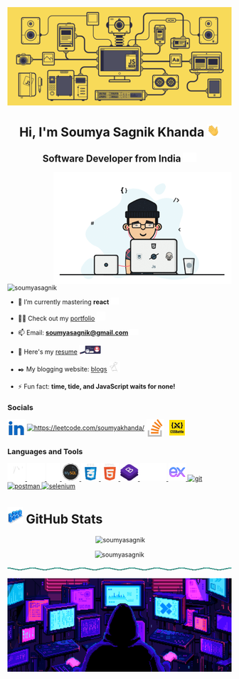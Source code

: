 [![MasterHead](https://raw.githubusercontent.com/SoumyaSagnik/images/main/banner.gif)]([https://soumyasagnik.io](https://raw.githubusercontent.com/SoumyaSagnik/images/main/banner.gif))
<h1 align="center">Hi, I'm Soumya Sagnik Khanda <img src="https://raw.githubusercontent.com/SoumyaSagnik/images/main/hi.gif" width="28px" height="28px" alt="hi"></h1>
<h2 align="center">Software Developer from India <img src="https://raw.githubusercontent.com/SoumyaSagnik/images/main/flag.gif" width="30px" height="21px" alt="flag"></h2>
<img align="right" alt="coding" width="400" src="https://raw.githubusercontent.com/SoumyaSagnik/images/main/coder.gif">

<p align="left"> <img src="https://komarev.com/ghpvc/?username=soumyasagnik&label=Profile%20views&color=0e75b6&style=flat" alt="soumyasagnik" /></p>

- 🌱 I’m currently mastering **react** <img src="https://raw.githubusercontent.com/SoumyaSagnik/images/main/react.gif" alt="react.js" width="17.5" height="15"/>

- 👨‍💻 Check out my [portfolio](https://soumyakhanda.netlify.app/) <img src="https://raw.githubusercontent.com/SoumyaSagnik/images/main/portfolio.gif" width="20px" alt="website" />

- 📫 Email: **soumyasagnik@gmail.com** <img src="https://raw.githubusercontent.com/SoumyaSagnik/images/main/mail.gif" width="20px" alt="email">

- 📄 Here's my [resume](https://drive.google.com/file/d/1ZCIA64FilpdQa6_HnOBxMaVIIr0zgy2w/view) <img src="https://raw.githubusercontent.com/SoumyaSagnik/images/main/resumee.gif" width="50px" height="20px" alt="resume">

- ✒️ My blogging website: [blogs](https://blogs-ssk.netlify.app/) <img src="https://raw.githubusercontent.com/SoumyaSagnik/images/main/blog.gif" width="25px" alt="blogs">

- ⚡ Fun fact: **time, tide, and JavaScript waits for none!**

<h3 align="left">Socials</h3>
<p align="left">
<a href="https://www.linkedin.com/in/soumyakhanda/" target="blank"><img align="center" src="https://raw.githubusercontent.com/SoumyaSagnik/images/main/linkedin.gif" alt="https://www.linkedin.com/in/soumya-sagnik-khanda-0446641b8/" height="40" width="40" /></a>
<a href="https://www.leetcode.com/soumyakhanda/" target="blank"><img align="center" src="https://raw.githubusercontent.com/rahuldkjain/github-profile-readme-generator/master/src/images/icons/Social/leet-code.svg" alt="https://leetcode.com/soumyakhanda/" height="30" width="40" /></a>
<a href="https://stackoverflow.com/users/16835030/soumya-sagnik-khanda" target="blank"><img align="center" src="https://raw.githubusercontent.com/SoumyaSagnik/images/main/stack overflow.png" alt="Stackoverflow" height="40" width="40" /></a>
&nbsp;
<a href="https://cssbattle.dev/player/soumya_khanda" target="blank"><img align="center" src="https://raw.githubusercontent.com/SoumyaSagnik/images/main/cssbattle.webp" alt="CSS-Battle" height="35" width="35" /></a>
</p>

<h3 align="left">Languages and Tools</h3>
<p align="left"> <a href="https://developer.mozilla.org/en-US/docs/Web/JavaScript" target="_blank" rel="noreferrer"> <img src="https://raw.githubusercontent.com/SoumyaSagnik/images/main/js.gif" alt="javascript" width="40" height="40"/> </a> <a href="https://reactjs.org/" target="_blank" rel="noreferrer"> <img src="https://raw.githubusercontent.com/SoumyaSagnik/images/main/react.gif" alt="react" width="40" height="40"/> </a> <a href="https://www.java.com" target="_blank" rel="noreferrer"> <img src="https://raw.githubusercontent.com/SoumyaSagnik/images/main/java.gif" alt="java" width="30" height="40"/> </a> <a href="https://www.mysql.com/" target="_blank" rel="noreferrer"> <img src="https://raw.githubusercontent.com/SoumyaSagnik/images/main/mysequel.gif" alt="mysql" width="40" height="40"/> </a> <a href="https://www.w3schools.com/css/" target="_blank" rel="noreferrer"> <img src="https://raw.githubusercontent.com/SoumyaSagnik/images/main/css.gif" alt="css3" width="40" height="40"/> </a> <a href="https://www.w3.org/html/" target="_blank" rel="noreferrer"> <img src="https://raw.githubusercontent.com/SoumyaSagnik/images/main/html.gif" alt="html5" width="40" height="40"/> </a> <a href="https://getbootstrap.com/" target="_blank" rel="noreferrer"> <img src="https://raw.githubusercontent.com/SoumyaSagnik/images/main/bootstrap.gif" alt="bootstrap" width="40"/> </a> <a href="https://nodejs.org" target="_blank" rel="noreferrer"> <img src="https://raw.githubusercontent.com/SoumyaSagnik/images/main/node.js.gif" alt="nodejs" width="60" height="40"/> </a> <a href="https://expressjs.com" target="_blank" rel="noreferrer"> <img src="https://raw.githubusercontent.com/SoumyaSagnik/images/main/express.js.png" alt="express" width="40" height="40"/> </a> <a href="https://git-scm.com/" target="_blank" rel="noreferrer"> <img src="https://www.vectorlogo.zone/logos/git-scm/git-scm-icon.svg" alt="git" width="40" height="40"/> </a> </a> <a href="https://postman.com" target="_blank" rel="noreferrer"> <img src="https://www.vectorlogo.zone/logos/getpostman/getpostman-icon.svg" alt="postman" width="40" height="40"/> </a> <a href="https://www.selenium.dev" target="_blank" rel="noreferrer"> <img src="https://raw.githubusercontent.com/detain/svg-logos/780f25886640cef088af994181646db2f6b1a3f8/svg/selenium-logo.svg" alt="selenium" width="40" height="40"/> </a></p>

# <img src="https://raw.githubusercontent.com/SoumyaSagnik/images/main/stats.gif" width="35px" alt="stats"> GitHub Stats

<p align="center">&nbsp;<img align="center" src="https://github-readme-stats-7wbv.vercel.app/api?username=soumyasagnik&show_icons=true&locale=en&theme=tokyonight&hide_border=false&include_all_commits=true&count_private=true" alt="soumyasagnik" /></p>

<p align="center"><img align="center" src="https://github-readme-streak-stats.herokuapp.com/?user=soumyasagnik&theme=tokyonight&hide_border=false" alt="soumyasagnik" /></p>

<img align="center" src="https://raw.githubusercontent.com/SoumyaSagnik/images/main/border.gif" alt="border" width="100%" height="7.5rem" />

[![MasterFoot](https://raw.githubusercontent.com/SoumyaSagnik/images/main/banner2.gif)]([https://soumyasagnik.io](https://raw.githubusercontent.com/SoumyaSagnik/images/main/banner2.gif))
